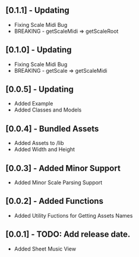 ## [0.1.1] - Updating

* Fixing Scale Midi Bug
* BREAKING - getScaleMidi => getScaleRoot

## [0.1.0] - Updating

* Fixing Scale Midi Bug
* BREAKING - getScale => getScaleMidi

## [0.0.5] - Updating

* Added Example
* Added Classes and Models

## [0.0.4] - Bundled Assets

* Added Assets to /lib
* Added Width and Height

## [0.0.3] - Added Minor Support

* Added Minor Scale Parsing Support

## [0.0.2] - Added Functions

* Added Utility Fuctions for Getting Assets Names

## [0.0.1] - TODO: Add release date.

* Added Sheet Music View
